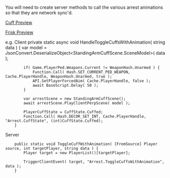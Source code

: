 You will need to create server methods to call the various arrest animations so that they are network sync'd.

[Cuff Preview](https://youtu.be/4o7rNYITP_4)

[Frisk Preview](https://youtu.be/X8ckYkStJ1s)

e.g. Client
		private static async void HandleToggleCuffsWithAnimation( string data ) {
			var model = JsonConvert.DeserializeObject<StandingArmCuffScene.SceneModel>( data );

			if( Game.PlayerPed.Weapons.Current != WeaponHash.Unarmed ) {
				Function.Call( Hash.SET_CURRENT_PED_WEAPON, Cache.PlayerHandle, WeaponHash.Unarmed, true );
				API.SetPlayerForcedAim( Cache.PlayerHandle, false );
				await BaseScript.Delay( 50 );
			}

			var arrestScene = new StandingArmCuffScene();
			await arrestScene.PlayClientPerpScene( model );

			PlayerCuffState = CuffState.Cuffed;
			Function.Call( Hash.DECOR_SET_INT, Cache.PlayerHandle, "Arrest.CuffState", (int)CuffState.Cuffed);
		}

Server
 
		public static void ToggleCuffWithAnimation( [FromSource] Player source, int targetPlayer, string data ) {
			Player target = new PlayerList()[targetPlayer];
			
			TriggerClientEvent( target, "Arrest.ToggleCuffsWithAnimation", data );
		}
